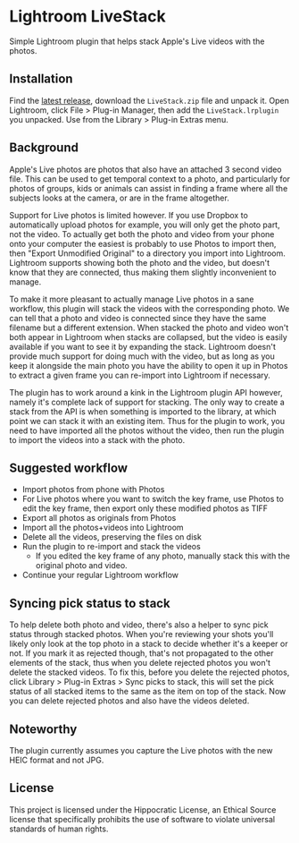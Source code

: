# Lightroom LiveStack

Simple Lightroom plugin that helps stack Apple's Live videos with the photos.


## Installation

Find the [latest release](https://github.com/thusoy/lightroom-live-stack/releases), download the `LiveStack.zip` file and unpack it. Open Lightroom, click File > Plug-in Manager, then add the `LiveStack.lrplugin` you unpacked. Use from the Library > Plug-in Extras menu.


## Background

Apple's Live photos are photos that also have an attached 3 second video file. This can be used to get temporal context to a photo, and particularly for photos of groups, kids or animals can assist in finding a frame where all the subjects looks at the camera, or are in the frame altogether.

Support for Live photos is limited however. If you use Dropbox to automatically upload photos for example, you will only get the photo part, not the video. To actually get both the photo and video from your phone onto your computer the easiest is probably to use Photos to import then, then "Export Unmodified Original" to a directory you import into Lightroom. Lightroom supports showing both the photo and the video, but doesn't know that they are connected, thus making them slightly inconvenient to manage.

To make it more pleasant to actually manage Live photos in a sane workflow, this plugin will stack the videos with the corresponding photo. We can tell that a photo and video is connected since they have the same filename but a different extension. When stacked the photo and video won't both appear in Lightroom when stacks are collapsed, but the video is easily available if you want to see it by expanding the stack. Lightroom doesn't provide much support for doing much with the video, but as long as you keep it alongside the main photo you have the ability to open it up in Photos to extract a given frame you can re-import into Lightroom if necessary.

The plugin has to work around a kink in the Lightroom plugin API however, namely it's complete lack of support for stacking. The only way to create a stack from the API is when something is imported to the library, at which point we can stack it with an existing item. Thus for the plugin to work, you need to have imported all the photos without the video, then run the plugin to import the videos into a stack with the photo.


## Suggested workflow

- Import photos from phone with Photos
- For Live photos where you want to switch the key frame, use Photos to edit the key frame, then export only these modified photos as TIFF
- Export all photos as originals from Photos
- Import all the photos+videos into Lightroom
- Delete all the videos, preserving the files on disk
- Run the plugin to re-import and stack the videos
    - If you edited the key frame of any photo, manually stack this with the original photo and video.
- Continue your regular Lightroom workflow


## Syncing pick status to stack

To help delete both photo and video, there's also a helper to sync pick status through stacked photos. When you're reviewing your shots you'll likely only look at the top photo in a stack to decide whether it's a keeper or not. If you mark it as rejected though, that's not propagated to the other elements of the stack, thus when you delete rejected photos you won't delete the stacked videos. To fix this, before you delete the rejected photos, click Library > Plug-in Extras > Sync picks to stack, this will set the pick status of all stacked items to the same as the item on top of the stack. Now you can delete rejected photos and also have the videos deleted.


## Noteworthy

The plugin currently assumes you capture the Live photos with the new HEIC format and not JPG.


## License

This project is licensed under the Hippocratic License, an Ethical Source license that
specifically prohibits the use of software to violate universal standards of human rights.
